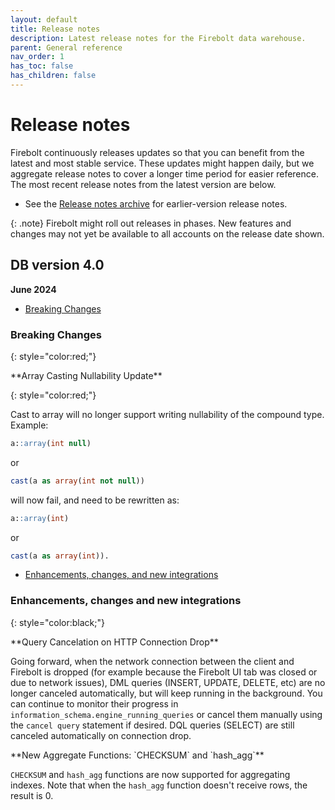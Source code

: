 ```yaml
---
layout: default
title: Release notes
description: Latest release notes for the Firebolt data warehouse.
parent: General reference
nav_order: 1
has_toc: false
has_children: false
---
```


# Release notes

Firebolt continuously releases updates so that you can benefit from the latest and most stable service. These updates might happen daily, but we aggregate release notes to cover a longer time period for easier reference. The most recent release notes from the latest version are below. 

- See the [Release notes archive](../release-notes/release-notes-archive.md) for earlier-version release notes.

{: .note}
Firebolt might roll out releases in phases. New features and changes may not yet be available to all accounts on the release date shown.

## DB version 4.0
**June 2024**

* [Breaking Changes](#breaking-changes)

### Breaking Changes 
{: style="color:red;"}

<!--- FIR-33028 --->**Array Casting Nullability Update**
{: style="color:red;"}

Cast to array will no longer support writing nullability of the compound type. 
Example: 

```sql
a::array(int null)
``` 
or 
```sql
cast(a as array(int not null)) 
```
will now fail, and need to be rewritten as: 
```sql
a::array(int) 
``` 
or 
```sql
cast(a as array(int)). 
```


* [Enhancements, changes, and new integrations](#enhancements-changes-and-new-integrations)

### Enhancements, changes and new integrations
{: style="color:black;"}

<!--- FIR-32711 --->**Query Cancelation on HTTP Connection Drop**

Going forward, when the network connection between the client and Firebolt is dropped (for example because the Firebolt UI tab was closed or due to network issues), DML queries (INSERT, UPDATE, DELETE, etc) are no longer canceled automatically, but will keep running in the background. You can continue to monitor their progress in `information_schema.engine_running_queries` or cancel them manually using the `cancel query` statement if desired. DQL queries (SELECT) are still canceled automatically on connection drop. 

<!--- FIR-31795 --->**New Aggregate Functions: `CHECKSUM` and `hash_agg`**

`CHECKSUM` and `hash_agg` functions are now supported for aggregating indexes. Note that when the `hash_agg` function doesn't receive rows, the result is 0.